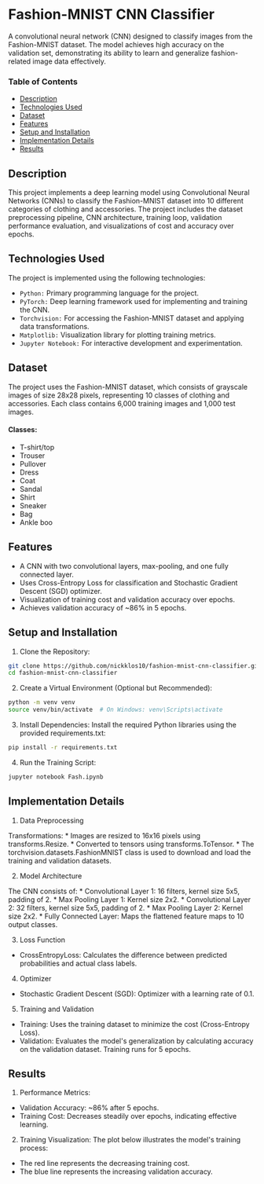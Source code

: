 # Fashion-MNIST CNN Classifier

A convolutional neural network (CNN) designed to classify images from the Fashion-MNIST dataset. The model achieves high accuracy on the validation set, demonstrating its ability to learn and generalize fashion-related image data effectively.


### Table of Contents

- [Description](#description)
- [Technologies Used](#technologies-used)
- [Dataset](#dataset)
- [Features](#features)
- [Setup and Installation](#setup-and-installation)
- [Implementation Details](#implementation-details)
- [Results](#results)



## Description

This project implements a deep learning model using Convolutional Neural Networks (CNNs) to classify the Fashion-MNIST dataset into 10 different categories of clothing and accessories. The project includes the dataset preprocessing pipeline, CNN architecture, training loop, validation performance evaluation, and visualizations of cost and accuracy over epochs.



## Technologies Used

The project is implemented using the following technologies:

* `Python:` Primary programming language for the project.
* `PyTorch:` Deep learning framework used for implementing and training the CNN.
* `Torchvision:` For accessing the Fashion-MNIST dataset and applying data transformations.
* `Matplotlib:` Visualization library for plotting training metrics.
* `Jupyter Notebook:` For interactive development and experimentation.




## Dataset

The project uses the Fashion-MNIST dataset, which consists of grayscale images of size 28x28 pixels, representing 10 classes of clothing and accessories. Each class contains 6,000 training images and 1,000 test images.

#### Classes:
  * T-shirt/top
  * Trouser
  * Pullover
  * Dress
  * Coat
  * Sandal
  * Shirt
  * Sneaker
  * Bag
  * Ankle boo




## Features

- A CNN with two convolutional layers, max-pooling, and one fully connected layer.
- Uses Cross-Entropy Loss for classification and Stochastic Gradient Descent (SGD) optimizer.
- Visualization of training cost and validation accuracy over epochs.
- Achieves validation accuracy of ~86% in 5 epochs.
  



## Setup and Installation

1. Clone the Repository:

```bash
git clone https://github.com/nickklos10/fashion-mnist-cnn-classifier.git
cd fashion-mnist-cnn-classifier
```

2. Create a Virtual Environment (Optional but Recommended):

```bash
python -m venv venv
source venv/bin/activate  # On Windows: venv\Scripts\activate
```

3. Install Dependencies: Install the required Python libraries using the provided requirements.txt:

```bash
pip install -r requirements.txt
```

4. Run the Training Script:

```bash
jupyter notebook Fash.ipynb
```




## Implementation Details

1. Data Preprocessing
   
  Transformations:
    * Images are resized to 16x16 pixels using transforms.Resize.
    * Converted to tensors using transforms.ToTensor.
    * The torchvision.datasets.FashionMNIST class is used to download and load the training and validation datasets.

2. Model Architecture

  The CNN consists of:
    * Convolutional Layer 1: 16 filters, kernel size 5x5, padding of 2.
    * Max Pooling Layer 1: Kernel size 2x2.
    * Convolutional Layer 2: 32 filters, kernel size 5x5, padding of 2.
    * Max Pooling Layer 2: Kernel size 2x2.
    * Fully Connected Layer: Maps the flattened feature maps to 10 output classes.

3. Loss Function
  * CrossEntropyLoss: Calculates the difference between predicted probabilities and actual class labels.

4. Optimizer
  * Stochastic Gradient Descent (SGD): Optimizer with a learning rate of 0.1.

5. Training and Validation
  * Training: Uses the training dataset to minimize the cost (Cross-Entropy Loss).
  * Validation: Evaluates the model's generalization by calculating accuracy on the validation dataset.
    Training runs for 5 epochs.




## Results

1. Performance Metrics:

* Validation Accuracy: ~86% after 5 epochs.
* Training Cost: Decreases steadily over epochs, indicating effective learning.
  
2. Training Visualization: The plot below illustrates the model's training process:

* The red line represents the decreasing training cost.
* The blue line represents the increasing validation accuracy.
